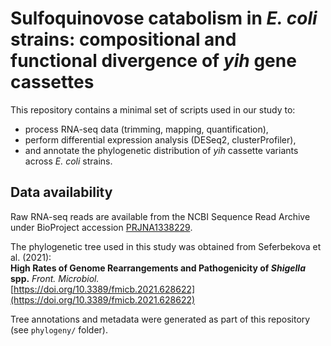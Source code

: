 # Sulfoquinovose catabolism in *E. coli* strains: compositional and functional divergence of *yih* gene cassettes

This repository contains a minimal set of scripts used in our study to:

- process RNA-seq data (trimming, mapping, quantification),
- perform differential expression analysis (DESeq2, clusterProfiler),
- and annotate the phylogenetic distribution of *yih* cassette variants across *E. coli* strains.



## Data availability

Raw RNA-seq reads are available from the NCBI Sequence Read Archive under BioProject accession [PRJNA1338229](https://www.ncbi.nlm.nih.gov/bioproject/PRJNA1338229).

The phylogenetic tree used in this study was obtained from Seferbekova et al. (2021):  
**High Rates of Genome Rearrangements and Pathogenicity of *Shigella* spp.** *Front. Microbiol.*  
[https://doi.org/10.3389/fmicb.2021.628622](https://doi.org/10.3389/fmicb.2021.628622)

Tree annotations and metadata were generated as part of this repository (see `phylogeny/` folder).
